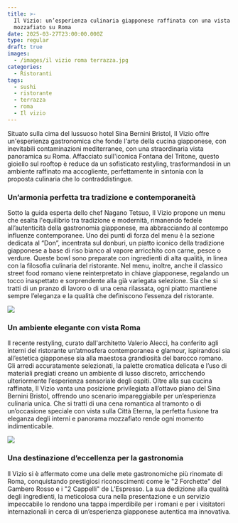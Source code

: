 ```yaml
---
title: >-
  Il Vizio: un’esperienza culinaria giapponese raffinata con una vista
  mozzafiato su Roma
date: 2025-03-27T23:00:00.000Z
type: regular
draft: true
images:
  - /images/il vizio roma terrazza.jpg
categories:
  - Ristoranti
tags:
  - sushi
  - ristorante
  - terrazza
  - roma
  - Il vizio
---
```


Situato sulla cima del lussuoso hotel Sina Bernini Bristol, Il Vizio offre un'esperienza gastronomica che fonde l'arte della cucina giapponese, con inevitabili contaminazioni mediterranee, con una straordinaria vista panoramica su Roma. Affacciato sull'iconica Fontana del Tritone, questo gioiello sul rooftop è reduce da un sofisticato restyling, trasformandosi in un ambiente raffinato ma accogliente, perfettamente in sintonia con la proposta culinaria che lo contraddistingue.

### Un’armonia perfetta tra tradizione e contemporaneità 

Sotto la guida esperta dello chef Nagano Tetsuo, Il Vizio propone un menu che esalta l'equilibrio tra tradizione e modernità, rimanendo fedele all’autenticità della gastronomia giapponese, ma abbracciando al contempo influenze contemporanee. Uno dei punti di forza del menu è la sezione dedicata al “Don”, incentrata sul donburi, un piatto iconico della tradizione giapponese a base di riso bianco al vapore arricchito con carne, pesce o verdure. Queste bowl sono preparate con ingredienti di alta qualità, in linea con la filosofia culinaria del ristorante. Nel menu, inoltre, anche il classico street food romano viene reinterpretato in chiave giapponese, regalando un tocco inaspettato e sorprendente alla già variegata selezione. Sia che si tratti di un pranzo di lavoro o di una cena rilassata, ogni piatto mantiene sempre l’eleganza e la qualità che definiscono l’essenza del ristorante.

![](/images/vizio-roma-menu-1187x800.png)

### Un ambiente elegante con vista Roma

Il recente restyling, curato dall'architetto Valerio Alecci, ha conferito agli interni del ristorante un’atmosfera contemporanea e glamour, ispirandosi sia all’estetica giapponese sia alla maestosa grandiosità del barocco romano. Gli arredi accuratamente selezionati, la palette cromatica delicata e l’uso di materiali pregiati creano un ambiente di lusso discreto, arricchendo ulteriormente l’esperienza sensoriale degli ospiti. Oltre alla sua cucina raffinata, Il Vizio vanta una posizione privilegiata all’ottavo piano del Sina Bernini Bristol, offrendo uno scenario impareggiabile per un’esperienza culinaria unica. Che si tratti di una cena romantica al tramonto o di un’occasione speciale con vista sulla Città Eterna, la perfetta fusione tra eleganza degli interni e panorama mozzafiato rende ogni momento indimenticabile.

![](</images/il vizio roma interni.png>)

### Una destinazione d’eccellenza per la gastronomia

Il Vizio si è affermato come una delle mete gastronomiche più rinomate di Roma, conquistando prestigiosi riconoscimenti come le "2 Forchette" del Gambero Rosso e i "2 Cappelli" de L’Espresso. La sua dedizione alla qualità degli ingredienti, la meticolosa cura nella presentazione e un servizio impeccabile lo rendono una tappa imperdibile per i romani e per i visitatori internazionali in cerca di un’esperienza giapponese autentica ma innovativa. 
